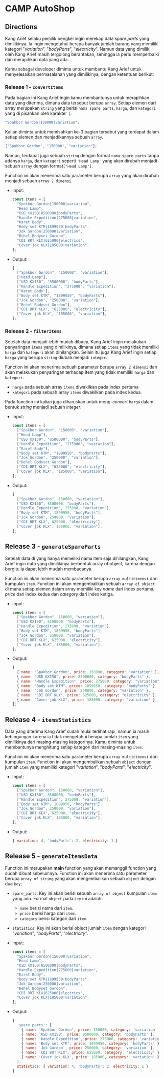 # CAMP AutoShop

## Directions

Kang Arief selaku pemilik bengkel ingin merekap data _spare parts_ yang dimilikinya. Ia ingin mengetahui berapa banyak jumlah barang yang memiliki kategori "_variation_", "_bodyParts_", "_electricity_". Namun data yang dimiliki oleh Kang Arief masih tergolong berantakan, sehingga ia perlu memperbaiki dan merapihkan data yang ada.

Kamu sebagai developer diminta untuk mambantu Kang Arief untuk menyelesaikan permasalahan yang dimilikinya, dengan ketentuan berikut:

### Release 1 - `convertItems`

Pada bagian ini Kang Arief ingin kamu membantunya untuk merapihkan data yang diterima, dimana data tersebut berupa `array`. Setiap elemen dari array merupakan `string` yang berisi `nama spare parts`, `harga`, dan `kategori` yang di pisahkan oleh karakter `|`.

```js
"Spakbor Gordon|150000|variation";
```

Kalian diminta untuk memisahkan ke-3 bagian tersebut yang terdapat dalam setiap elemen dan menjadikannya sebuah `array`.

```js
["Spakbor Gordon", "150000", "variation"];
```

Namun, terdapat juga sebuah `string` dengan format `nama spare parts` tanpa adanya `harga`, dan `kategori` seperti `'Head Lamp'` yang akan dirubah menjadi sebuah `array` dengan format`['Head Lamp']`.

Function ini akan menerima satu parameter berupa `array` yang akan dirubah menjadi sebuah `array 2 dimensi`.

- Input:

  ```js
  const items = [
    "Spakbor Gordon|150000|variation",
    "Head Lamp",
    "USD KX150|8500000|bodyParts",
    "Handle Expedition|275000|variation",
    "Karet Body",
    "Body set KTM|1899950|bodyParts",
    "Jok Gordon|250000|variation",
    "Behel Bodyset Gordon",
    "CDI BRT KLX|625000|electrics",
    "Cover jok KLX|185000|variation",
  ];
  ```

- Output:

  ```js
  [
    ["Spakbor Gordon", "150000", "variation"],
    ["Head Lamp"],
    ["USD KX150", "8500000", "bodyParts"],
    ["Handle Expedition", "275000", "variation"],
    ["Karet Body"],
    ["Body set KTM", "1899950", "bodyParts"],
    ["Jok Gordon", "250000", "variation"],
    ["Behel Bodyset Gordon"],
    ["CDI BRT KLX", "625000", "electricity"],
    ["Cover jok KLX", "185000", "variation"],
  ];
  ```

### Release 2 - `filterItems`

Setelah data menjadi lebih mudah dibaca, Kang Arief ingin melakukan penyaringan `items` yang dimilikinya, dimana setiap `items` yang tidak memiliki `harga` dan `kategori` akan dihilangkan. Selain itu juga Kang Arief ingin setiap `harga` yang berupa `string` diubah menjadi `integer`.

Function ini akan menerima sebuah parameter berupa `array 2 dimensi` dan akan melakukan penyaringan terhadap item yang tidak memiliki `harga` dan `kategori`.

- `harga` pada sebuah array `items` diwakilkan pada index pertama
- `kategori` pada sebuah array `items` diwakilkan pada index kedua.

Pada function ini kalian juga diharuskan untuk meng-_convert_ `harga` dalam bentuk _string_ menjadi sebuah _integer_.

- Input:

  ```js
  const items = [
    ["Spakbor Gordon", "150000", "variation"],
    ["Head Lamp"],
    ["USD KX150", "8500000", "bodyParts"],
    ["Handle Expedition", "275000", "variation"],
    ["Karet Body"],
    ["Body set KTM", "1899950", "bodyParts"],
    ["Jok Gordon", "250000", "variation"],
    ["Behel Bodyset Gordon"],
    ["CDI BRT KLX", "625000", "electricity"],
    ["Cover jok KLX", "185000", "variation"],
  ];
  ```

- Output:

  ```js
  [
    ["Spakbor Gordon", 150000, "variation"],
    ["USD KX150", 8500000, "bodyParts"],
    ["Handle Expedition", 275000, "variation"],
    ["Body set KTM", 1899950, "bodyParts"],
    ["Jok Gordon", 250000, "variation"],
    ["CDI BRT KLX", 625000, "electricity"],
    ["Cover jok KLX", 185000, "variation"],
  ];
  ```

## Release 3 - `generateSpareParts`

Setelah data di yang hanya memeiliki nama item saja dihilangkan, Kang Arief ingin data yang dimilikinya berbentuk array of object, karena dengan bergitu ia dapat lebih mudah membacanya.

Function ini akan menerima satu parameter berupa `array multidimensi` dari kumpulan `item`. Function ini akan mengembalikan sebuah `array of object` di mana setiap elemen dalam array memiliki key _name_ dari index pertama, _price_ dari index kedua dan _category_ dari index ketiga.

- input:

  ```js
  const items = [
    ["Spakbor Gordon", 150000, "variation"],
    ["USD KX150", 8500000, "bodyParts"],
    ["Handle Expedition", 275000, "variation"],
    ["Body set KTM", 1899950, "bodyParts"],
    ["Jok Gordon", 250000, "variation"],
    ["CDI BRT KLX", 625000, "electricity"],
    ["Cover jok KLX", 185000, "variation"],
  ];
  ```

- Output:

  ```js
  [
    { name: "Spakbor Gordon", price: 150000, category: "variation" },
    { name: "USD KX150", price: 8500000, category: "bodyParts" },
    { name: "Handle Expedition", price: 275000, category: "variation" },
    { name: "Body set KTM", price: 1899950, category: "bodyParts" },
    { name: "Jok Gordon", price: 250000, category: "variation" },
    { name: "CDI BRT KLX", price: 625000, category: "electricity" },
    { name: "Cover jok KLX", price: 185000, category: "variation" },
  ];
  ```

## Release 4 - `itemsStatistics`

Data yang diterima Kang Arief sudah mulai terlihat rapi, namun ia masih kebingungan karena ia tidak mengetahui berapa jumlah `item` yang dimilikinya dari masing-masing kategorinya. Kamu diminta untuk membantunya menghitung setiap kategori dari masing-masing `item`.

Function ini akan menerima satu parameter berupa `array multidimensi` dari kumpulan `item`. Function ini akan mengembalikan sebuah `object` dengan jumlah `item` yang memiliki kategori "_variation_", "_bodyParts_", "_electricity_".

- input:

  ```js
  const items = [
    ["Spakbor Gordon", 150000, "variation"],
    ["USD KX150", 8500000, "bodyParts"],
    ["Handle Expedition", 275000, "variation"],
    ["Body set KTM", 1899950, "bodyParts"],
    ["Jok Gordon", 250000, "variation"],
    ["CDI BRT KLX", 625000, "electricity"],
    ["Cover jok KLX", 185000, "variation"],
  ];
  ```

- Output:

  ```js
  { variation: 4, 'bodyParts': 2, electricity: 1 }
  ```

## Release 5 - `generateItemsData`

Function ini merupakan **main** function yang akan memanggil function yang sudah dibuat sebelumnya. Function ini akan menerima satu parameter berupa `array of string` yang akan mengembalikan sebuah `object` dengan dua `key`:

- `spare_parts`: Key ini akan berisi sebuah `array of object` kumpulan `item` yang ada. Format `object` pada `key` ini adalah:

  - `name` berisi nama dari `item`.
  - `price` berisi harga dari `item`.
  - `category` berisi kategori dari `item`.

- `statistics`: Key ini akan berisi object jumlah `item` dengan kategori "_variation_", "_bodyParts_", "_electricity_".
- Input:

  ```js
  const items = [
    "Spakbor Gordon|150000|variation",
    "Head Lamp",
    "USD KX150|8500000|bodyParts",
    "Handle Expedition|275000|variation",
    "Karet Body",
    "Body set KTM|1899950|bodyParts",
    "Jok Gordon|250000|variation",
    "Behel Bodyset Gordon",
    "CDI BRT KLX|625000|electrics",
    "Cover jok KLX|185000|variation",
  ];
  ```

- Output:

  ```js
  {
    'spare_parts': [
      { name: 'Spakbor Gordon', price: 150000, category: 'variation' },
      { name: 'USD KX150', price: 8500000, category: 'bodyParts' },
      { name: 'Handle Expedition', price: 275000, category: 'variation' },
      { name: 'Body set KTM', price: 1899950, category: 'bodyParts' },
      { name: 'Jok Gordon', price: 250000, category: 'variation' },
      { name: 'CDI BRT KLX', price: 625000, category: 'electricity' },
      { name: 'Cover jok KLX', price: 185000, category: 'variation' }
    ],
    statistics: { variation: 4, 'bodyParts': 2, electricity: 1 }
  }
  ```
